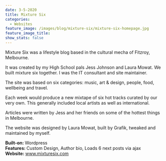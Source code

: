 ```yaml
---
date: 3-5-2020
title: Mixture Six
categories:
  - Websites
feature_image: /images/blog/mixture-six/mixture-six-homepage.jpg
feature_image_title: 
show_stats: false
---
```

<p>
  Mixture Six was a lifestyle blog based in the cultural mecha of Fitzroy, Melbourne.
</p>
<p>
  It was created by my High School pals Jess Johnson and Laura Mowat. We built
  mixture six together. I was the IT consultant and site maintainer. 
</p>
<p>
  The site was based on six categories: music, art & design, people, food, wellbeing and travel.
</p>
<p>
  Each week would produce a new mixtape of six hot tracks curated by our very own. This
  generally included local artists as well as international.
</p>
<p>
  Articles were written by Jess and her friends on some of the hottest things in Melbourne.
</p>
<p>
  The website was designed by Laura Mowat, built by Grafik, tweaked and maintained by myself.
</p>
<p>
  <strong>Built-on: </strong>Wordpress<br />
  <strong>Features: </strong>Custom Design, Author bio, Loads 6 next posts via ajax<br />
  <strong>Website: </strong><a href="www.mixturesix.com" target="_blank">www.mixturesix.com</a>
</p>
